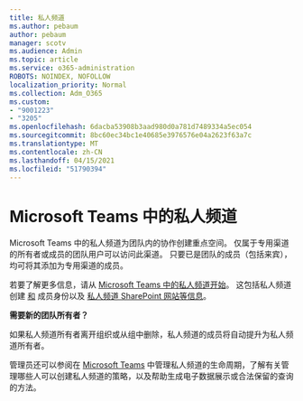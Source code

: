 ```yaml
---
title: 私人频道
ms.author: pebaum
author: pebaum
manager: scotv
ms.audience: Admin
ms.topic: article
ms.service: o365-administration
ROBOTS: NOINDEX, NOFOLLOW
localization_priority: Normal
ms.collection: Adm_O365
ms.custom:
- "9001223"
- "3205"
ms.openlocfilehash: 6dacba53908b3aad980d0a781d7489334a5ec054
ms.sourcegitcommit: 8bc60ec34bc1e40685e3976576e04a2623f63a7c
ms.translationtype: MT
ms.contentlocale: zh-CN
ms.lasthandoff: 04/15/2021
ms.locfileid: "51790394"
---
```

# <a name="private-channels-in-microsoft-teams"></a>Microsoft Teams 中的私人频道

Microsoft Teams 中的私人频道为团队内的协作创建重点空间。 仅属于专用渠道的所有者或成员的团队用户可以访问此渠道。 只要已是团队的成员（包括来宾），均可将其添加为专用渠道的成员。

若要了解更多信息，请从 [Microsoft Teams 中的私人频道开始](https://docs.microsoft.com/MicrosoftTeams/private-channels)。 这包括私人频道创建 [和](https://docs.microsoft.com/MicrosoftTeams/private-channels#private-channel-creation-and-membership) 成员身份以及 [私人频道 SharePoint 网站等信息](https://docs.microsoft.com/MicrosoftTeams/private-channels#private-channel-sharepoint-sites)。

**需要新的团队所有者？**

如果私人频道所有者离开组织或从组中删除，私人频道的成员将自动提升为私人频道所有者。

管理员还可以参阅在 [Microsoft Teams](https://docs.microsoft.com/MicrosoftTeams/private-channels-life-cycle-management) 中管理私人频道的生命周期，了解有关管理哪些人可以创建私人频道的策略，以及帮助生成电子数据展示或合法保留的查询的方法。
